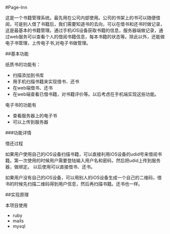 #Page-Inn

这是一个书籍管理系统。最先用在公司内部使用。公司的书架上的书可以随便借阅，可是别人借了书籍后，我们需要知道书的去向，可以在借书和还书时做记录，这是最基本的书籍管理。通过手机iOS设备获取书籍的信息，服务器端做记录，通过web服务可以查看个人的借阅书籍信息，每本书籍的状态等。除此以外，还能做电子书管理，上传电子书,对电子书做管理。

##基本功能

纸质书的功能有：

* 扫描添加到书库
* 用手机扫描书籍来实现借书、还书
* 在web端借书、还书
* 在web端查看已借书籍，对书籍评价等。以后考虑在手机端实现这些功能。

电子书的功能有

* 查看服务器上的电子书
* 可以上传到服务器


###功能详情

借还过程

如果用户使用自己的iOS设备扫描书籍，可以直接利用iOS设备的udid号来借阅书籍。第一次使用的时候用户需要登陆输入用户名和密码，然后把udid上传到服务器，做绑定。
以后使用可以直接借书、还书。

如果用户没有自己的iOS设备，可以用别人的iOS设备生成一个自己的二维码，借书的时候先扫描二维码得到用户信息，然后再扫描书籍。还书也一样。


##实现原理

本项目使用

* ruby 
* mails
* mysql